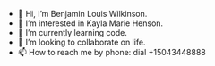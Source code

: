 - 👋 Hi, I’m Benjamin Louis Wilkinson.
- 👀 I’m interested in Kayla Marie Henson.
- 🌱 I’m currently learning code.
- 💞️ I’m looking to collaborate on life.
- 📫 How to reach me by phone: dial +15043448888

<!---
WatchyerbakModeratot/WatchyerbakModeratot is a ✨ special ✨ repository because its `README.md` (this file) appears on your GitHub profile.
You can click the Preview link to take a look at your changes.
--->
